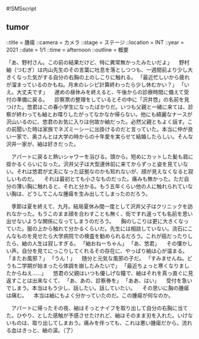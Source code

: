 #!SMSscript

## tumor

::title = 腫瘍
::camera = カメラ
::stage = ステージ
::location = INT
::year = 2021
::date = 1/1
::time = afternoon
::outline = 概要

「あ、野村さん。この前の結果だけど、特に異常無かったみたいだよ」
　野村紬（つむぎ）は内山先生のその言葉に吐息を落としつつも、一週間前より少し大きくなった気がする自分の右胸の上のしこりに触れる。
「最近忙しいから疲れが溜まっているのかもね。月末のレシピ計算終わったら少し休むかい？」
「いえ。大丈夫です」
　遅めの昼休みを終えると、午後からの診療時間に備えて受付の準備に戻る。
　診察票の整理をしているとその中に「沢井悠」の名前を見つけた。悠君はこの春小学生になったばかりだ。いつも父親と一緒に来ては、診察が終わっても紬とお喋りしたがってなかなか帰らない。他にも綺麗なナースが沢山いるのに、悠君のお気に入りは何故か紬だった。必然父親ともよく話す。この前聞いた時は家族でネズミーシーに出掛けるのだと言っていた。本当に仲が良い一家で、奥さんとは大学の時からの十年愛を実らせて結婚したらしい。そんな沢井一家が、紬は好きだった。

　アパートに戻ると熱いシャワーを浴びる。頭から。短めにカットした髪も肩に掛かるくらいになった。沢井父子は大型連休前に来てからずっと姿を見ていない。それは悠君が丈夫になった証拠なのかも知れないが、顔が見えなくなると寂しいものだ。
　それは最初とても小さなものだった。痛みも無かった。ただ自分の薄い胸に触れると、それと分かる。もう五年くらい他の人に触れられていない胸は、どうしてこんな腫瘍を生み出してしまったのだろう。

　季節は夏を終えて、九月。結局夏休み間一度として沢井父子はクリニックを訪れなかった。もうこのまま顔を合わすことも無く、街ですれ違っても名前を思い出せないような関係になってしまうのだろう。
　胸のしこりは更に大きくなっていた。服の上から触れて分かるくらいだ。先生には相談していない。流石にこんなものを見せたら大学病院での検査を勧められるだろう。これが癌だったりしたら、紬の人生は寂しすぎる。
「紬おねーちゃん」
「あ、悠君」
　その懐かしい声。自分を見てにっこりしてくれるその存在に、やっぱり紬は心が温まる。
「またお風邪？」
「うん！」
　随分と元気な風邪の子だ。
「すみませんね。どうも二学期が始まったら体調を崩したみたいで」
「最近ちょっと寒くなりましたからねえ……」
　悠君の父親はいつも優しげな瞳で、紬はそれを真っ直ぐに見返すことは出来なくて、
「あ、あの、診察券を」
「ああ、はい」
　受付を急いでしまう。本当はもう少し、話したい。話していたい。
　その思いに胸の腫瘍は痛む。
　本当は紬にもよく分かっていたのだ。この腫瘍が何なのか。

　アパートに帰ったその夜、紬はそっとナイフを取り出して自分の右胸に当てた。ひやり、とした感触が予感させたけれど、紬はそのまま刃を入れた。いけないものは、取り出してしまおう。痛みを伴っても、これは悪い腫瘍だから。流れる血はきっと、紬の涙。（了）


